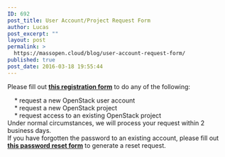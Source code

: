 ```yaml
---
ID: 692
post_title: User Account/Project Request Form
author: Lucas
post_excerpt: ""
layout: post
permalink: >
  https://massopen.cloud/blog/user-account-request-form/
published: true
post_date: 2016-03-18 19:55:44
---
```

Please fill out <a href="https://docs.google.com/forms/d/e/1FAIpQLScM0jWjAFOWXr4ZY8FcRIVyeiAbtBaZFB5-suKqpJj0WJExOQ/viewform"><strong>this registration form</strong></a> to do any of the following:
<div>    * request a new OpenStack user account</div>
<div>    * request a new OpenStack project</div>
<div>    * request access to an existing OpenStack project</div>
<div></div>
<div>Under normal circumstances, we will process your request within 2 business days.</div>
If you have forgotten the password to an existing account, please fill out <strong><a href="https://massopen.cloud:5001/reset">this password reset form</a></strong> to generate a reset request.